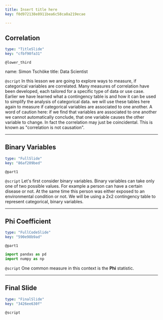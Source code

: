 ```yaml
---
title: Insert title here
key: f0d972138e8911bea6c58ca8a219ecae

---
```

## Correlation

```yaml
type: "TitleSlide"
key: "cfbf90fa31"
```

`@lower_third`

name: Simon Tschöke
title: Data Scientist


`@script`
In this lesson we are going to explore ways to measure, if categorical variables are correlated. Many measures of correlation have been developed, each tailored for a specific type of data or use case. Earlier we have learned what a contingency table is and how it can be used to simplify the analysis of categorical data. we will use these tables here again to measure if categorical variables are associated to one another. A word of caution here: if we find that variables are associated to one another we cannot automatically conclude, that one variable causes the other variable to change. In fact the correlation may just be coincidental. This is known as "correlation is not causation".


---
## Binary Variables

```yaml
type: "FullSlide"
key: "86af209bed"
```

`@part1`



`@script`
Let's first consider binary variables. Binary variables can take only one of two possible values. For example a person can have a certain disease or not. At the same time this person was either exposed to an environmental condition or not. We will be using a 2x2 contingency table to represent categorical, binary variables.


---
## Phi Coefficient

```yaml
type: "FullCodeSlide"
key: "590e98b9ad"
```

`@part1`
```python
import pandas as pd
import numpy as np
```


`@script`
One common measure in this context is the **Phi** statistic.


---
## Final Slide

```yaml
type: "FinalSlide"
key: "3426ee630f"
```

`@script`


